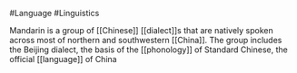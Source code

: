 #Language #Linguistics 

Mandarin is a group of [[Chinese]] [[dialect]]s that are natively spoken across most of northern and southwestern [[China]]. The group includes the Beijing dialect, the basis of the [[phonology]] of Standard Chinese, the official [[language]] of China